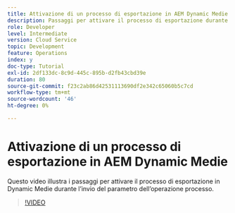 ```yaml
---
title: Attivazione di un processo di esportazione in AEM Dynamic Medie
description: Passaggi per attivare il processo di esportazione durante l’operazione di invio del processo in Dynamic Medie.
role: Developer
level: Intermediate
version: Cloud Service
topic: Development
feature: Operations
index: y
doc-type: Tutorial
exl-id: 2df133dc-8c9d-445c-895b-d2fb43cbd39e
duration: 80
source-git-commit: f23c2ab86d42531113690df2e342c65060b5c7cd
workflow-type: tm+mt
source-wordcount: '46'
ht-degree: 0%

---
```


# Attivazione di un processo di esportazione in AEM Dynamic Medie

Questo video illustra i passaggi per attivare il processo di esportazione in Dynamic Medie durante l’invio del parametro dell’operazione processo.

>[!VIDEO](https://video.tv.adobe.com/v/335454?quality=12&learn=on)
